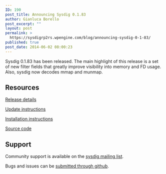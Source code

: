 ```yaml
---
ID: 190
post_title: Announcing Sysdig 0.1.83
author: Gianluca Borello
post_excerpt: ""
layout: post
permalink: >
  https://sysdigrp2rs.wpengine.com/blog/announcing-sysdig-0-1-83/
published: true
post_date: 2014-06-02 08:00:23
---
```

<span style="color: #222222;">Sysdig 0.1.83 has been released. </span><span style="color: #222222;">The main highlight of this release is a set of new filter fields that </span><span style="color: #222222;">greatly improve visibility into memory and FD usage. Also, sysdig now </span><span style="color: #222222;">decodes mmap and munmap. </span> 
## Resources

[Release details][1]

[Update instructions][2]

[Installation instructions][3]

[Source code][4]

## Support

Community support is available on the [sysdig mailing list][5].

Bugs and issues can be [submitted through github][6].

 [1]: https://github.com/draios/sysdig/releases
 [2]: https://github.com/draios/sysdig/wiki/Sysdig%20Update%20and%20Uninstall
 [3]: http://www.sysdig.org/install/
 [4]: https://github.com/draios/sysdig
 [5]: https://groups.google.com/forum/#!forum/sysdig
 [6]: https://github.com/draios/sysdig/issues?state=open